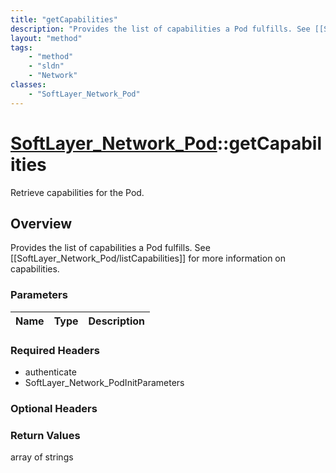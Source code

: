 ```yaml
---
title: "getCapabilities"
description: "Provides the list of capabilities a Pod fulfills. See [[SoftLayer_Network_Pod/listCapabilities]] for more information on... "
layout: "method"
tags:
    - "method"
    - "sldn"
    - "Network"
classes:
    - "SoftLayer_Network_Pod"
---
```

# [SoftLayer_Network_Pod](/reference/services/SoftLayer_Network_Pod)::getCapabilities

Retrieve capabilities for the Pod.


## Overview 
Provides the list of capabilities a Pod fulfills. See [[SoftLayer_Network_Pod/listCapabilities]] for more information on capabilities. 

### Parameters 
|Name | Type | Description |
| --- | --- | --- |


### Required Headers
* authenticate
* SoftLayer_Network_PodInitParameters

### Optional Headers

### Return Values
array of strings

